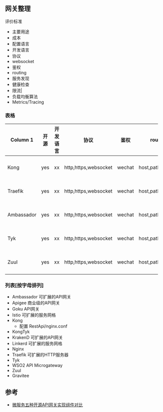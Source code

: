 ## 网关整理
评价标准
- 主要用途
- 成本
- 配置语言
- 开发语言
- 协议
- websocket
- 鉴权
- routing
- 服务发现 
- 健康检查
- 限流|
- 负载均衡算法
- Metrics/Tracing


### 表格

| Column 1 |开源 |开发语言 |协议|鉴权|routing|限流|负载均衡算法|Metrics/Tracing|
| -------- | -------- | -------- |-------- |-------- |-------- |-------- |-------- |-------- |
|  Kong |yes|xx|http,https,websocket|wechat|host,path,method|yes|轮询，哈希|yes|
|  Traefik |yes|xx|http,https,websocket|wechat|host,path,method|yes|轮询，哈希|yes|
|  Ambassador |yes|xx|http,https,websocket|wechat|host,path,method|yes|轮询，哈希|yes|
|  Tyk  |yes|xx|http,https,websocket|wechat|host,path,method|yes|轮询，哈希|yes|
|  Zuul |yes|xx|http,https,websocket|wechat|host,path,method|yes|轮询，哈希|yes|

### 列表[按字母排列]
* Ambassador 可扩展的API网关
* Apigee 商业级的API网关
* Goku API网关
* Istio 可扩展的服务网格
* Kong
    - 配置 RestApi/nginx.conf
* KongTyk
* KrakenD 可扩展的API网关
* Linkerd 可扩展的服务网格
* Nginx
* Traefik 可扩展的HTTP服务器
* Tyk
* WSO2 API Microgateway
* Zuul
* Gravitee



## 参考
- [微服务五种开源API网关实现组件对比](https://blog.51cto.com/u_11976981/5900465)
